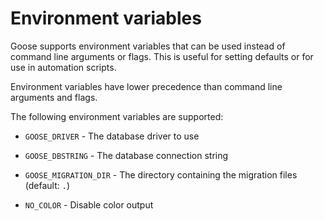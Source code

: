 # Environment variables

Goose supports environment variables that can be used instead of command line arguments or flags.
This is useful for setting defaults or for use in automation scripts.

Environment variables have lower precedence than command line arguments and flags.

The following environment variables are supported:

- `GOOSE_DRIVER` - The database driver to use

- `GOOSE_DBSTRING` - The database connection string

- `GOOSE_MIGRATION_DIR` - The directory containing the migration files (default: `.`)

- `NO_COLOR` - Disable color output
